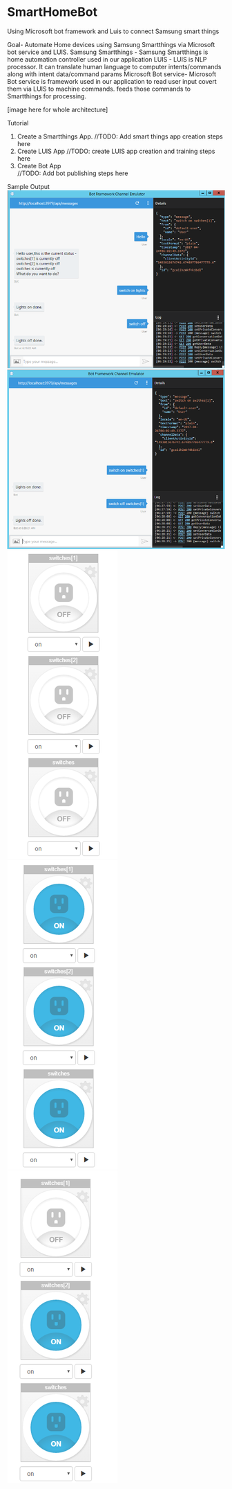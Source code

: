 # SmartHomeBot
Using Microsoft bot framework and Luis to connect Samsung smart things

Goal- Automate Home devices using Samsung Smartthings via Microsoft bot service and LUIS.
Samsung Smartthings - Samsung Smartthings is home automation controller used in our application
LUIS - LUIS is NLP processor. It can translate human language to computer intents/commands along with intent data/command params
Microsoft Bot service- Microsoft Bot service is framework used in our application to read user input covert them via LUIS to machine commands.
                       feeds those commands to Smartthings for processing.

[image here for whole architecture]

Tutorial
1. Create a Smartthings App.
//TODO: Add smart things app creation steps here
2. Create LUIS App
//TODO: create LUIS app creation and training steps here
3. Create Bot App  
//TODO: Add bot publishing steps here

Sample Output
![Alt text](images/screenshot.PNG?raw=true)
![Alt text](images/screenshotIndividualSwitches.PNG?raw=true)
![Alt text](images/emulatorswitchesoff.PNG?raw=true)
![Alt text](images/emulatorswitcheson.PNG?raw=true)
![Alt text](images/switch1Action.PNG?raw=true)
